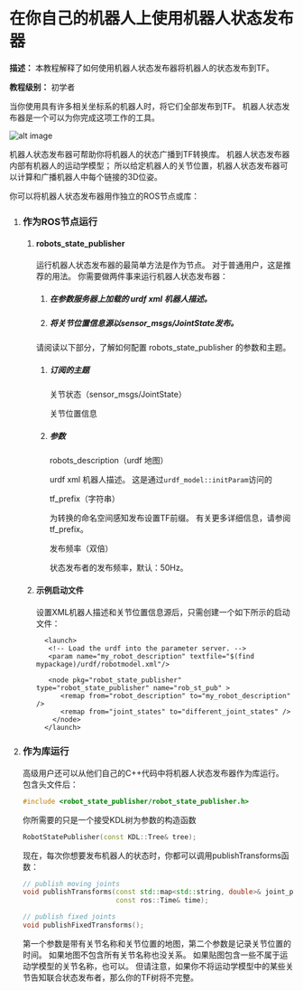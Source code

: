 # 在你自己的机器人上使用机器人状态发布器



**描述：** 本教程解释了如何使用机器人状态发布器将机器人的状态发布到TF。

**教程级别：** 初学者


当你使用具有许多相关坐标系的机器人时，将它们全部发布到TF。
机器人状态发布器是一个可以为你完成这项工作的工具。

![alt image](http://wiki.ros.org/robot_state_publisher/Tutorials/Using%20the%20robot%20state%20publisher%20on%20your%20own%20robot?action=AttachFile&do=get&target=frames2.png)

机器人状态发布器可帮助你将机器人的状态广播到TF转换库。
机器人状态发布器内部有机器人的运动学模型；
所以给定机器人的关节位置，机器人状态发布器可以计算和广播机器人中每个链接的3D位姿。

你可以将机器人状态发布器用作独立的ROS节点或库：

1. ### 作为ROS节点运行
    
    1. #### robots_state_publisher
        
        运行机器人状态发布器的最简单方法是作为节点。
        对于普通用户，这是推荐的用法。
        你需要做两件事来运行机器人状态发布器：

        1. ##### 在参数服务器上加载的 urdf xml 机器人描述。

        2. ##### 将关节位置信息源以sensor_msgs/JointState发布。

        请阅读以下部分，了解如何配置 robots_state_publisher 的参数和主题。

        1. ##### 订阅的主题

            关节状态（sensor_msgs/JointState）

            关节位置信息

        2. ##### 参数

            robots_description（urdf 地图）

            urdf xml 机器人描述。
            这是通过```urdf_model::initParam```访问的

            tf_prefix（字符串）

            为转换的命名空间感知发布设置TF前缀。
            有关更多详细信息，请参阅tf_prefix。

            发布频率（双倍）

            状态发布者的发布频率，默认：50Hz。



    2. #### 示例启动文件

        设置XML机器人描述和关节位置信息源后，只需创建一个如下所示的启动文件：
        
        ```
          <launch>
           <!-- Load the urdf into the parameter server. -->
           <param name="my_robot_description" textfile="$(find mypackage)/urdf/robotmodel.xml"/>

           <node pkg="robot_state_publisher" type="robot_state_publisher" name="rob_st_pub" >
              <remap from="robot_description" to="my_robot_description" />
              <remap from="joint_states" to="different_joint_states" />
            </node>
          </launch>
        ```

2. ### 作为库运行

    高级用户还可以从他们自己的C++代码中将机器人状态发布器作为库运行。
    包含头文件后：

    ```c++
    #include <robot_state_publisher/robot_state_publisher.h>
    ```
    
    你所需要的只是一个接受KDL树为参数的构造函数
    
    ```c++
    RobotStatePublisher(const KDL::Tree& tree);
    ```
    
    现在，每次你想要发布机器人的状态时，你都可以调用publishTransforms函数：
    
    ```c++
    // publish moving joints
    void publishTransforms(const std::map<std::string, double>& joint_positions,
                           const ros::Time& time);

    // publish fixed joints
    void publishFixedTransforms();
    ```
    
    第一个参数是带有关节名称和关节位置的地图，第二个参数是记录关节位置的时间。
    如果地图不包含所有关节名称也没关系。
    如果贴图包含一些不属于运动学模型的关节名称，也可以。
    但请注意，如果你不将运动学模型中的某些关节告知联合状态发布者，那么你的TF树将不完整。
    
